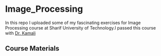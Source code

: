 # Image_Processing
In this repo I uploaded some of my fascinating exercises for Image Processing course at Sharif University of Technology.I passed this course with [Dr. Kamali](https://scholar.google.com/citations?user=nd2wWvoAAAAJ&hl=en)
## Course Materials
